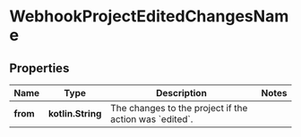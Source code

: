 
# WebhookProjectEditedChangesName

## Properties
Name | Type | Description | Notes
------------ | ------------- | ------------- | -------------
**from** | **kotlin.String** | The changes to the project if the action was &#x60;edited&#x60;. | 




